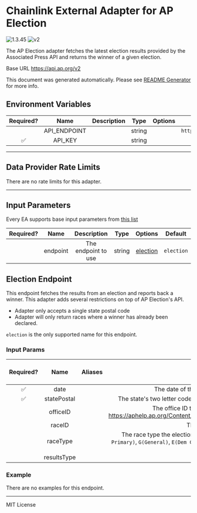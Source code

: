 # Chainlink External Adapter for AP Election

![1.3.45](https://img.shields.io/github/package-json/v/smartcontractkit/external-adapters-js?filename=packages/sources/ap-election/package.json) ![v2](https://img.shields.io/badge/framework%20version-v2-blueviolet)

The AP Election adapter fetches the latest election results provided by the Associated Press API and returns the winner of a given election.

Base URL https://api.ap.org/v2

This document was generated automatically. Please see [README Generator](../../scripts#readme-generator) for more info.

## Environment Variables

| Required? |     Name     | Description |  Type  | Options |         Default         |
| :-------: | :----------: | :---------: | :----: | :-----: | :---------------------: |
|           | API_ENDPOINT |             | string |         | `https://api.ap.org/v2` |
|    ✅     |   API_KEY    |             | string |         |                         |

---

## Data Provider Rate Limits

There are no rate limits for this adapter.

---

## Input Parameters

Every EA supports base input parameters from [this list](../../core/bootstrap#base-input-parameters)

| Required? |   Name   |     Description     |  Type  |            Options             |  Default   |
| :-------: | :------: | :-----------------: | :----: | :----------------------------: | :--------: |
|           | endpoint | The endpoint to use | string | [election](#election-endpoint) | `election` |

## Election Endpoint

This endpoint fetches the results from an election and reports back a winner. This adapter adds several restrictions on top of AP Election's API.

- Adapter only accepts a single state postal code
- Adapter will only return races where a winner has already been declared.

`election` is the only supported name for this endpoint.

### Input Params

| Required? |    Name     | Aliases |                                                                                    Description                                                                                     |  Type  |           Options            | Default | Depends On | Not Valid With |
| :-------: | :---------: | :-----: | :--------------------------------------------------------------------------------------------------------------------------------------------------------------------------------: | :----: | :--------------------------: | :-----: | :--------: | :------------: |
|    ✅     |    date     |         |                                                                  The date of the election formatted as YYYY-MM-DD                                                                  | string |                              |         |            |                |
|    ✅     | statePostal |         |                                                The state's two letter code e.g CA. `US` to get the results of a nationwide election                                                | string |                              |         |            |                |
|           |  officeID   |         |                    The office ID the election is for. List can be found here https://aphelp.ap.org/Content/SupportDocs/Elections/API/#t=Office_ID_Examples.htm                     | string |                              |         |            |                |
|           |   raceID    |         |                                                                          The race ID the election is for                                                                           | string |                              |         |            |                |
|           |  raceType   |         | The race type the election is for. The race type can be `D(Dem Primary)`, `R(GOP Primary)`, `G(General)`, `E(Dem Caucus)`, `S(GOP Caucus)`, `X(Open Primary or special use cases)` | string | `D`, `E`, `G`, `R`, `S`, `X` |   `D`   |            |                |
|           | resultsType |         |                                                                                                                                                                                    | string |                              |   `l`   |            |                |

### Example

There are no examples for this endpoint.

---

MIT License
